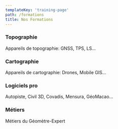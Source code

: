 ```yaml
---
templateKey: 'training-page'
path: /formations
title: Nos Formations
---
```

### Topographie
Appareils de topographie: GNSS, TPS, LS...

### Cartographie
Appareils de cartographie: Drones, Mobile GIS...

### Logiciels pro
Autopiste, Civil 3D, Covadis, Mensura, GéoMacao...

### Métiers
Métiers du Géomètre-Expert